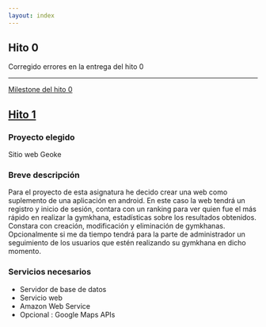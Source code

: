 ```yaml
---
layout: index
---
```

## Hito 0

Corregido errores en la entrega del hito 0

- - -

[Milestone del hito 0](https://github.com/makelele29/Geoke-Web/milestone/2)

## [Hito 1](#hito1)

### Proyecto elegido

Sitio web Geoke

### Breve descripción

Para el proyecto de esta asignatura he decido crear una web como suplemento de una aplicación en android.
En este caso la web tendrá un registro y inicio de sesión,  contara con un ranking para ver quien fue el más rápido en realizar la gymkhana, estadísticas sobre los resultados obtenidos.
Constara con creación, modificación y eliminación de gymkhanas.
Opcionalmente si me da tiempo tendrá para la parte de administrador un seguimiento de los usuarios que estén realizando su gymkhana en dicho momento.

### Servicios necesarios

- Servidor de base de datos
- Servicio web
- Amazon Web Service
- Opcional : Google Maps APIs
